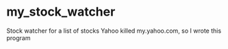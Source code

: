 # my_stock_watcher
 Stock watcher for a list of stocks
 Yahoo killed my.yahoo.com, so I wrote this program
